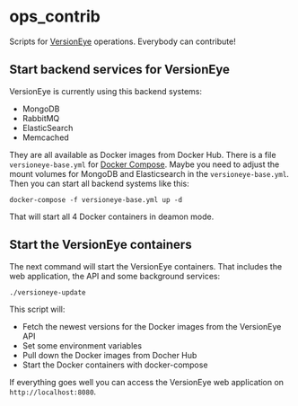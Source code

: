 # ops_contrib

Scripts for [VersionEye](https://www.versioneye.com) operations. Everybody can contribute!

## Start backend services for VersionEye

VersionEye is currently using this backend systems:

  - MongoDB
  - RabbitMQ
  - ElasticSearch
  - Memcached

They are all available as Docker images from Docker Hub. There is a file `versioneye-base.yml`
for [Docker Compose](https://docs.docker.com/compose/).
Maybe you need to adjust the mount volumes for MongoDB and Elasticsearch in the `versioneye-base.yml`.
Then you can start all backend systems like this:

```
docker-compose -f versioneye-base.yml up -d
```

That will start all 4 Docker containers in deamon mode.

## Start the VersionEye containers

The next command will start the VersionEye containers. That includes the web application, the API and some background services: 

```
./versioneye-update
```

This script will: 

 - Fetch the newest versions for the Docker images from the VersionEye API
 - Set some environment variables
 - Pull down the Docker images from Docher Hub 
 - Start the Docker containers with docker-compose

If everything goes well you can access the VersionEye web application on `http://localhost:8080`. 
